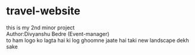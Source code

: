 # travel-website
this is my 2nd minor project 
<br>
Author:Divyanshu Bedre (Event-manager)
<br>
to ham logo ko lagta hai ki log ghoomne jaate hai taki new landscape dekh sake 
